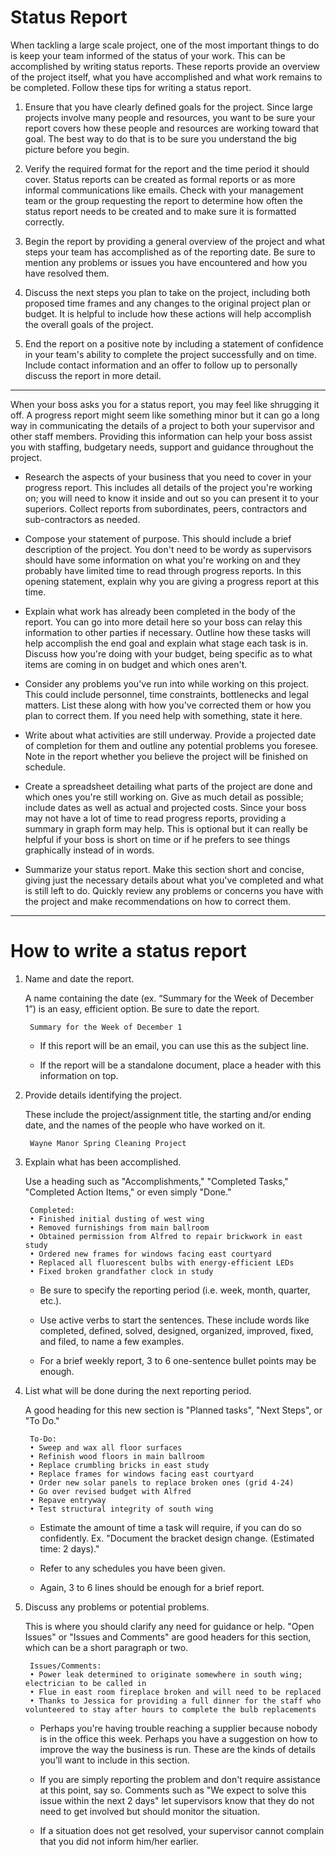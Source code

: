 # Status Report

When tackling a large scale project, one of the most important things to do is keep your team informed of the status of your work. This can be accomplished by writing status reports. These reports provide an overview of the project itself, what you have accomplished and what work remains to be completed. Follow these tips for writing a status report.

1. Ensure that you have clearly defined goals for the project. Since large projects involve many people and resources, you want to be sure your report covers how these people and resources are working toward that goal. The best way to do that is to be sure you understand the big picture before you begin.

2. Verify the required format for the report and the time period it should cover. Status reports can be created as formal reports or as more informal communications like emails. Check with your management team or the group requesting the report to determine how often the status report needs to be created and to make sure it is formatted correctly.

3. Begin the report by providing a general overview of the project and what steps your team has accomplished as of the reporting date. Be sure to mention any problems or issues you have encountered and how you have resolved them.

4. Discuss the next steps you plan to take on the project, including both proposed time frames and any changes to the original project plan or budget. It is helpful to include how these actions will help accomplish the overall goals of the project.

5. End the report on a positive note by including a statement of confidence in your team's ability to complete the project successfully and on time. Include contact information and an offer to follow up to personally discuss the report in more detail.

----

When your boss asks you for a status report, you may feel like shrugging it off. A progress report might seem like something minor but it can go a long way in communicating the details of a project to both your supervisor and other staff members. Providing this information can help your boss assist you with staffing, budgetary needs, support and guidance throughout the project.

*	Research the aspects of your business that you need to cover in your progress report. This includes all details of the project you're working on; you will need to know it inside and out so you can present it to your superiors. Collect reports from subordinates, peers, contractors and sub\-contractors as needed.

*	Compose your statement of purpose. This should include a brief description of the project. You don't need to be wordy as supervisors should have some information on what you're working on and they probably have limited time to read through progress reports. In this opening statement, explain why you are giving a progress report at this time.

*	Explain what work has already been completed in the body of the report. You can go into more detail here so your boss can relay this information to other parties if necessary. Outline how these tasks will help accomplish the end goal and explain what stage each task is in. Discuss how you're doing with your budget, being specific as to what items are coming in on budget and which ones aren't.

*	Consider any problems you've run into while working on this project. This could include personnel, time constraints, bottlenecks and legal matters. List these along with how you've corrected them or how you plan to correct them. If you need help with something, state it here.

*	Write about what activities are still underway. Provide a projected date of completion for them and outline any potential problems you foresee. Note in the report whether you believe the project will be finished on schedule.

*	Create a spreadsheet detailing what parts of the project are done and which ones you're still working on. Give as much detail as possible; include dates as well as actual and projected costs. Since your boss may not have a lot of time to read progress reports, providing a summary in graph form may help. This is optional but it can really be helpful if your boss is short on time or if he prefers to see things graphically instead of in words.

*	Summarize your status report. Make this section short and concise, giving just the necessary details about what you've completed and what is still left to do. Quickly review any problems or concerns you have with the project and make recommendations on how to correct them.

----

# How to write a status report

1. Name and date the report. 

	A name containing the date (ex. “Summary for the Week of December 1”) is an easy, efficient option. Be sure to date the report.

		Summary for the Week of December 1

	-	If this report will be an email, you can use this as the subject line.
	
	-	If the report will be a standalone document, place a header with this information on top.

2. Provide details identifying the project. 

	These include the project/assignment title, the starting and/or ending date, and the names of the people who have worked on it.

		Wayne Manor Spring Cleaning Project
		
3. Explain what has been accomplished. 

	Use a heading such as "Accomplishments," "Completed Tasks," "Completed Action Items," or even simply "Done."

		Completed:
		• Finished initial dusting of west wing
		• Removed furnishings from main ballroom
		• Obtained permission from Alfred to repair brickwork in east study
		• Ordered new frames for windows facing east courtyard
		• Replaced all fluorescent bulbs with energy-efficient LEDs
		• Fixed broken grandfather clock in study

	-	Be sure to specify the reporting period (i.e. week, month, quarter, etc.).
	
	-	Use active verbs to start the sentences. These include words like completed, defined, solved, designed, organized, improved, fixed, and filed, to name a few examples.

	-	For a brief weekly report, 3 to 6 one-sentence bullet points may be enough.
	
4. List what will be done during the next reporting period. 

	A good heading for this new section is "Planned tasks", "Next Steps", or "To Do."

		To-Do:
		• Sweep and wax all floor surfaces
		• Refinish wood floors in main ballroom
		• Replace crumbling bricks in east study
		• Replace frames for windows facing east courtyard
		• Order new solar panels to replace broken ones (grid 4-24)
		• Go over revised budget with Alfred
		• Repave entryway
		• Test structural integrity of south wing
		
	-	Estimate the amount of time a task will require, if you can do so confidently. Ex. "Document the bracket design change. (Estimated time: 2 days)."

	-	Refer to any schedules you have been given.

	-	Again, 3 to 6 lines should be enough for a brief report.
	
5. Discuss any problems or potential problems. 

	This is where you should clarify any need for guidance or help. "Open Issues" or "Issues and Comments" are good headers for this section, which can be a short paragraph or two.

		Issues/Comments:
		• Power leak determined to originate somewhere in south wing; electrician to be called in
		• Flue in east room fireplace broken and will need to be replaced
		• Thanks to Jessica for providing a full dinner for the staff who volunteered to stay after hours to complete the bulb replacements
		
	-	Perhaps you're having trouble reaching a supplier because nobody is in the office this week. Perhaps you have a suggestion on how to improve the way the business is run. These are the kinds of details you’ll want to include in this section.

	-	If you are simply reporting the problem and don't require assistance at this point, say so. Comments such as "We expect to solve this issue within the next 2 days" let supervisors know that they do not need to get involved but should monitor the situation.

	-	If a situation does not get resolved, your supervisor cannot complain that you did not inform him/her earlier.